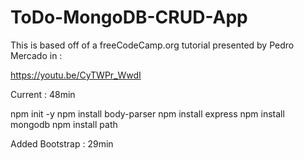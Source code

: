# ToDo-MongoDB-CRUD-App

This is based off of a freeCodeCamp.org tutorial presented by Pedro Mercado in :

https://youtu.be/CyTWPr_WwdI

Current : 48min

 npm init -y
 npm install body-parser
 npm install express
 npm install mongodb
 npm install path


 Added Bootstrap : 29min





